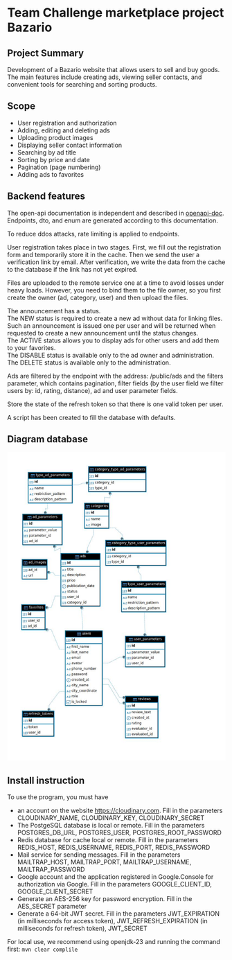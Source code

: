 # Team Challenge marketplace project Bazario
## Project Summary
Development of a Bazario website that allows users to sell and
buy goods. The main features include creating ads, viewing 
seller contacts, and convenient tools for searching and 
sorting products.
## Scope
- User registration and authorization
- Adding, editing and deleting ads
- Uploading product images
- Displaying seller contact information
- Searching by ad title
- Sorting by price and date
- Pagination (page numbering)
- Adding ads to favorites
## Backend features
The open-api documentation is independent and described in 
[openapi-doc](./src/main/resources/swagger/openapi-doc.yaml). 
Endpoints, dto, and enum are generated according to this 
documentation.

To reduce ddos attacks, rate limiting is applied to endpoints.

User registration takes place in two stages. First, we fill 
out the registration form and temporarily store it in the 
cache. Then we send the user a verification link by email. 
After verification, we write the data from the cache to the
database if the link has not yet expired.

Files are uploaded to the remote service one at a time to avoid 
losses under heavy loads. However, you need to bind them to the
file owner, so you first create the owner (ad, category, user) 
and then upload the files.

The announcement has a status.<br/>
The NEW status is required to create a new ad without data for 
linking files. Such an announcement is issued one per user and 
will be returned when requested to create a new announcement 
until the status changes.<br/>
The ACTIVE status allows you to display ads for other users and 
add them to your favorites.<br/>
The DISABLE status is available only to the ad owner and
administration.<br/>
The DELETE status is available only to the administration.

Ads are filtered by the endpoint with the address: 
/public/ads and the filters parameter, which contains pagination,
filter fields (by the user field we filter users by: id, rating, 
distance), ad and user parameter fields.

Store the state of the refresh token so that there is one valid 
token per user.

A script has been created to fill the database with defaults.
## Diagram database
![diagram](./src/main/resources/bazario_diagram.jpg)
## Install instruction
To use the program, you must have
- an account on the website https://cloudinary.com. Fill in the parameters CLOUDINARY_NAME, CLOUDINARY_KEY, CLOUDINARY_SECRET
- The PostgeSQL database is local or remote. Fill in the parameters POSTGRES_DB_URL, POSTGRES_USER, POSTGRES_ROOT_PASSWORD
- Redis database for cache local or remote. Fill in the parameters REDIS_HOST, REDIS_USERNAME, REDIS_PORT, REDIS_PASSWORD
- Mail service for sending messages. Fill in the parameters MAILTRAP_HOST, MAILTRAP_PORT, MAILTRAP_USERNAME, MAILTRAP_PASSWORD
- Google account and the application registered in Google.Console for authorization via Google. Fill in the parameters 
GOOGLE_CLIENT_ID, GOOGLE_CLIENT_SECRET
- Generate an AES-256 key for password encryption. Fill in the AES_SECRET parameter
- Generate a 64-bit JWT secret. Fill in the parameters JWT_EXPIRATION (in milliseconds for access token), JWT_REFRESH_EXPIRATION
(in milliseconds for refresh token), JWT_SECRET

For local use, we recommend using openjdk-23 and running the command first: `mvn clear complile`